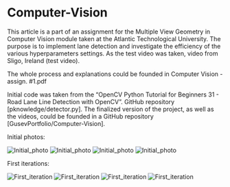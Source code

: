 # Computer-Vision

This article is a part of an assignment for the Multiple View Geometry in Computer Vision module taken at the Atlantic Technological University. The purpose is to implement lane detection and investigate the efficiency of the various hyperparameters settings. As the test video was taken, video from Sligo, Ireland (test video).  

The whole process and explanations could be founded in Computer Vision - assign. #1.pdf

Initial code was taken from the “OpenCV Python Tutorial for Beginners 31 - Road Lane Line Detection with OpenCV”. GitHub repository [pknowledge/detector.py]. 
The finalized version of the project, as well as the videos, could be founded in a GitHub repository [GusevPortfolio/Computer-Vision].  

Initial photos:

![Initial_photo](https://github.com/GusevPortfolio/Computer-Vision/blob/main/Initials/Test1.1.jpg)
![Initial_photo](https://github.com/GusevPortfolio/Computer-Vision/blob/main/Initials/Test2.1.jpg)
![Initial_photo](https://github.com/GusevPortfolio/Computer-Vision/blob/main/Initials/Test3.1.jpg)
![Initial_photo](https://github.com/GusevPortfolio/Computer-Vision/blob/main/Initials/Test4.1.jpg)


First iterations:

![First_iteration](https://github.com/GusevPortfolio/Computer-Vision/blob/main/Results/Test%201%20%3D%201.1.png)
![First_iteration](https://github.com/GusevPortfolio/Computer-Vision/blob/main/Results/Test%202%20%3D%201.1.png)
![First_iteration](https://github.com/GusevPortfolio/Computer-Vision/blob/main/Results/Test%203%20%3D%201.1.png)
![First_iteration](https://github.com/GusevPortfolio/Computer-Vision/blob/main/Results/Test%204%20%3D%201.1.png)
